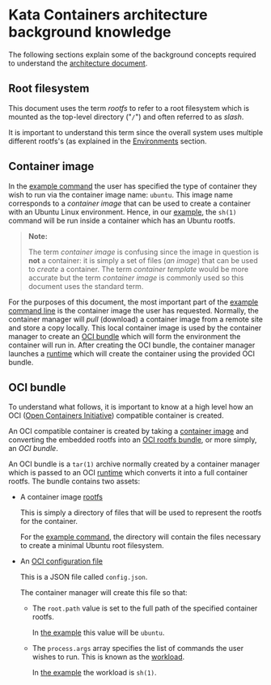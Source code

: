 # Kata Containers architecture background knowledge

The following sections explain some of the background concepts
required to understand the [architecture document](README.md).

## Root filesystem

This document uses the term _rootfs_ to refer to a root filesystem
which is mounted as the top-level directory ("`/`") and often referred
to as _slash_.

It is important to understand this term since the overall system uses
multiple different rootfs's (as explained in the
[Environments](README.md#environments) section.

## Container image

In the [example command](example-command.md) the user has specified the
type of container they wish to run via the container image name:
`ubuntu`. This image name corresponds to a _container image_ that can
be used to create a container with an Ubuntu Linux environment. Hence,
in our [example](example-command.md), the `sh(1)` command will be run
inside a container which has an Ubuntu rootfs.

> **Note:**
>
> The term _container image_ is confusing since the image in question
> is **not** a container: it is simply a set of files (_an image_)
> that can be used to _create_ a container. The term _container
> template_ would be more accurate but the term _container image_ is
> commonly used so this document uses the standard term.

For the purposes of this document, the most important part of the
[example command line](example-command.md) is the container image the
user has requested. Normally, the container manager will _pull_
(download) a container image from a remote site and store a copy
locally. This local container image is used by the container manager
to create an [OCI bundle](#oci-bundle) which will form the environment
the container will run in. After creating the OCI bundle, the
container manager launches a [runtime](README.md#runtime) which will create the
container using the provided OCI bundle.

## OCI bundle

To understand what follows, it is important to know at a high level
how an OCI ([Open Containers Initiative](https://opencontainers.org)) compatible container is created.

An OCI compatible container is created by taking a
[container image](#container-image) and converting the embedded rootfs
into an
[OCI rootfs bundle](https://github.com/opencontainers/runtime-spec/blob/main/bundle.md),
or more simply, an _OCI bundle_.

An OCI bundle is a `tar(1)` archive normally created by a container
manager which is passed to an OCI [runtime](README.md#runtime) which converts
it into a full container rootfs. The bundle contains two assets:

- A container image [rootfs](#root-filesystem)

  This is simply a directory of files that will be used to represent
  the rootfs for the container.

  For the [example command](example-command.md), the directory will
  contain the files necessary to create a minimal Ubuntu root
  filesystem.

- An [OCI configuration file](https://github.com/opencontainers/runtime-spec/blob/main/config.md)

  This is a JSON file called `config.json`.

  The container manager will create this file so that:

  - The `root.path` value is set to the full path of the specified
    container rootfs.

    In [the example](example-command.md) this value will be `ubuntu`.

  - The `process.args` array specifies the list of commands the user
    wishes to run. This is known as the [workload](README.md#workload).

    In [the example](example-command.md) the workload is `sh(1)`.
